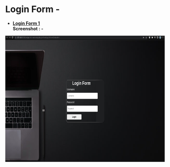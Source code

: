 # Login Form -
* <a href="https://github.com/dev-kumaresan/widgets-for-web-design/tree/main/Login-Form/Login-Form-1"><b>Login Form 1</b></a><br>
<b>Screenshot : -</b>
<img src="https://github.com/dev-kumaresan/widgets-for-web-design/blob/main/Login-Form/screenshots/Login-Form-1-ss.png" height="400" width="800">
